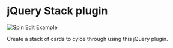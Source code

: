 # jQuery Stack plugin

![Spin Edit Example](http://geersch.github.com/stacker/images/example.png)

Create a stack of cards to cylce through using this jQuery plugin.
